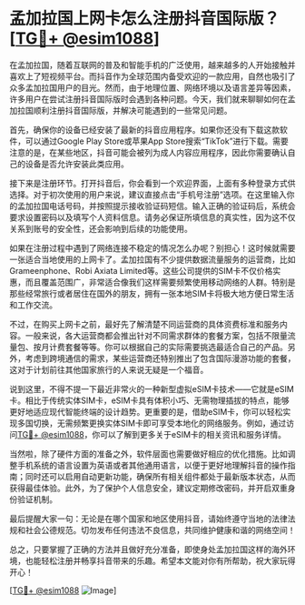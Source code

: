 # 孟加拉国上网卡怎么注册抖音国际版？[[TG💪+ @esim1088](https://t.me/s/esim1088)]

在孟加拉国，随着互联网的普及和智能手机的广泛使用，越来越多的人开始接触并喜欢上了短视频平台。而抖音作为全球范围内备受欢迎的一款应用，自然也吸引了众多孟加拉国用户的目光。然而，由于地理位置、网络环境以及语言差异等因素，许多用户在尝试注册抖音国际版时会遇到各种问题。今天，我们就来聊聊如何在孟加拉国顺利注册抖音国际版，并解决可能遇到的一些常见问题。

首先，确保你的设备已经安装了最新的抖音应用程序。如果你还没有下载这款软件，可以通过Google Play Store或苹果App Store搜索“TikTok”进行下载。需要注意的是，在某些地区，抖音可能会被列为成人内容应用程序，因此你需要确认自己的设备是否允许安装此类应用。

接下来是注册环节。打开抖音后，你会看到一个欢迎界面，上面有多种登录方式供选择。对于初次使用的用户来说，建议直接点击“手机号注册”选项。在这里输入你的孟加拉国电话号码，并按照提示接收验证码短信。输入正确的验证码后，系统会要求设置密码以及填写个人资料信息。请务必保证所填信息的真实性，因为这不仅关系到账号的安全性，还会影响到后续的功能使用。

如果在注册过程中遇到了网络连接不稳定的情况怎么办呢？别担心！这时候就需要一张适合当地使用的上网卡了。孟加拉国有不少提供数据流量服务的运营商，比如Grameenphone、Robi Axiata Limited等。这些公司提供的SIM卡不仅价格实惠，而且覆盖范围广，非常适合像我们这样需要频繁使用移动网络的人群。特别是那些经常旅行或者居住在国外的朋友，拥有一张本地SIM卡将极大地方便日常生活和工作交流。

不过，在购买上网卡之前，最好先了解清楚不同运营商的具体资费标准和服务内容。一般来说，各大运营商都会推出针对不同需求群体的套餐方案，包括不限量流量包、按月计费套餐等等。你可以根据自己的实际需要挑选最适合自己的产品。另外，考虑到跨境通信的需求，某些运营商还特别推出了包含国际漫游功能的套餐，这对于计划前往其他国家旅行的人来说无疑是一个福音。

说到这里，不得不提一下最近非常火的一种新型虚拟eSIM卡技术——它就是eSIM卡。相比于传统实体SIM卡，eSIM卡具有体积小巧、无需物理插拔的特点，能够更好地适应现代智能终端的设计趋势。更重要的是，借助eSIM卡，你可以轻松实现多国切换，无需频繁更换实体SIM卡即可享受本地化的网络服务。例如，通过访问[TG💪+ @esim1088](https://t.me/s/esim1088)，你可以了解到更多关于eSIM卡的相关资讯和服务详情。

当然啦，除了硬件方面的准备之外，软件层面也需要做好相应的优化措施。比如调整手机系统的语言设置为英语或者其他通用语言，以便于更好地理解抖音的操作指南；同时还可以启用自动更新功能，确保所有相关组件都处于最新版本状态，从而获得最佳体验。此外，为了保护个人信息安全，建议定期修改密码，并开启双重身份验证机制。

最后提醒大家一句：无论是在哪个国家和地区使用抖音，请始终遵守当地的法律法规和社会公德规范。切勿发布任何违法不良信息，共同维护健康和谐的网络空间！

总之，只要掌握了正确的方法并且做好充分准备，即使身处孟加拉国这样的海外环境，也能轻松注册并畅享抖音带来的乐趣。希望本文能对你有所帮助，祝大家玩得开心！

[[TG💪+ @esim1088](https://t.me/s/esim1088) ![Image](https://i.postimg.cc/4NQfJmqS/Snipaste-2025-05-13-00-14-12.png)]